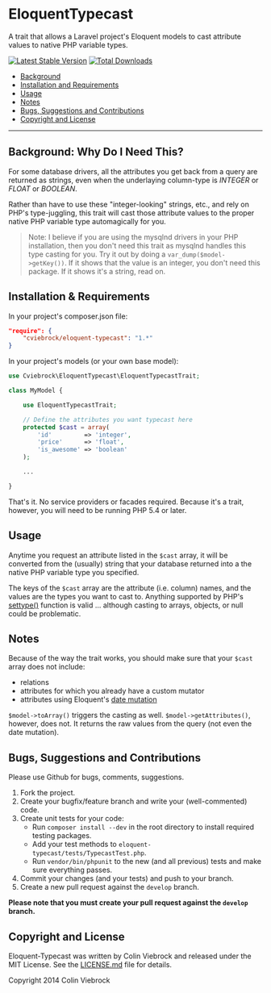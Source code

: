 # EloquentTypecast

A trait that allows a Laravel project's Eloquent models to cast attribute values to native PHP variable types.


[![Latest Stable Version](https://poser.pugx.org/cviebrock/eloquent-typecast/v/stable.png)](https://packagist.org/packages/cviebrock/eloquent-typecast)
[![Total Downloads](https://poser.pugx.org/cviebrock/eloquent-typecast/downloads.png)](https://packagist.org/packages/cviebrock/eloquent-typecast)

* [Background](#background)
* [Installation and Requirements](#installation)
* [Usage](#usage)
* [Notes](#notes)
* [Bugs, Suggestions and Contributions](#bugs)
* [Copyright and License](#copyright)


- - -


<a name="background"></a>
## Background: Why Do I Need This?

For some database drivers, all the attributes you get back from a query are returned as strings, even when the underlaying column-type is _INTEGER_ or _FLOAT_ or _BOOLEAN_.

Rather than have to use these "integer-looking" strings, etc., and rely on PHP's type-juggling, this trait will cast those attribute values to the proper native PHP variable type automagically for you.

> Note: I believe if you are using the mysqlnd drivers in your PHP installation, then you don't need this trait as mysqlnd handles this type casting for you.  Try it out by doing a `var_dump($model->getKey())`.  If it shows that the value is an integer, you don't need this package.  If it shows it's a string, read on.



<a name="installation"></a>
## Installation & Requirements

In your project's composer.json file:

```json
"require": {
    "cviebrock/eloquent-typecast": "1.*"
}
```

In your project's models (or your own base model):

```php
use Cviebrock\EloquentTypecast\EloquentTypecastTrait;

class MyModel {

    use EloquentTypecastTrait;

    // Define the attributes you want typecast here
    protected $cast = array(
        'id'         => 'integer',
        'price'      => 'float',
        'is_awesome' => 'boolean'
    );

    ...

}
```

That's it.  No service providers or facades required.  Because it's a trait, however, you will need to be running PHP 5.4 or later.



<a name="usage"></a>
## Usage

Anytime you request an attribute listed in the `$cast` array, it will be converted from the (usually) string that your database returned into a the native PHP variable type you specified.

The keys of the `$cast` array are the attribute (i.e. column) names, and the values are the types you want to cast to.  Anything supported by PHP's [settype()](http://php.net/manual/en/function.settype.php) function is valid ... although casting to arrays, objects, or null could be problematic.



<a name="notes"></a>
## Notes

Because of the way the trait works, you should make sure that your `$cast` array does not include:

- relations
- attributes for which you already have a custom mutator
- attributes using Eloquent's [date mutation](http://laravel.com/docs/eloquent#date-mutators)

`$model->toArray()` triggers the casting as well.  `$model->getAttributes()`, however, does not.  It returns the raw values from the query (not even the date mutation).



<a name="bugs"></a>
## Bugs, Suggestions and Contributions

Please use Github for bugs, comments, suggestions.

1. Fork the project.
2. Create your bugfix/feature branch and write your (well-commented) code.
3. Create unit tests for your code:
    - Run `composer install --dev` in the root directory to install required testing packages.
    - Add your test methods to `eloquent-typecast/tests/TypecastTest.php`.
    - Run `vendor/bin/phpunit` to the new (and all previous) tests and make sure everything passes.
3. Commit your changes (and your tests) and push to your branch.
4. Create a new pull request against the `develop` branch.

**Please note that you must create your pull request against the `develop` branch.**



<a name="copyright"></a>
## Copyright and License

Eloquent-Typecast was written by Colin Viebrock and released under the MIT License. See the [LICENSE.md](./LICENSE.md) file for details.

Copyright 2014 Colin Viebrock
